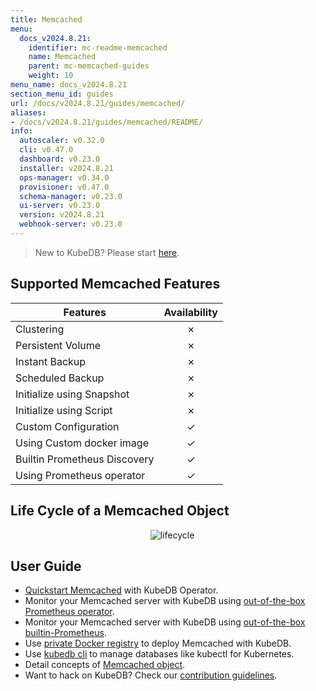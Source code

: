 ```yaml
---
title: Memcached
menu:
  docs_v2024.8.21:
    identifier: mc-readme-memcached
    name: Memcached
    parent: mc-memcached-guides
    weight: 10
menu_name: docs_v2024.8.21
section_menu_id: guides
url: /docs/v2024.8.21/guides/memcached/
aliases:
- /docs/v2024.8.21/guides/memcached/README/
info:
  autoscaler: v0.32.0
  cli: v0.47.0
  dashboard: v0.23.0
  installer: v2024.8.21
  ops-manager: v0.34.0
  provisioner: v0.47.0
  schema-manager: v0.23.0
  ui-server: v0.23.0
  version: v2024.8.21
  webhook-server: v0.23.0
---
```


> New to KubeDB? Please start [here](/docs/v2024.8.21/README).

## Supported Memcached Features

| Features                     | Availability |
| ---------------------------- | :----------: |
| Clustering                   |   &#10007;   |
| Persistent Volume            |   &#10007;   |
| Instant Backup               |   &#10007;   |
| Scheduled Backup             |   &#10007;   |
| Initialize using Snapshot    |   &#10007;   |
| Initialize using Script      |   &#10007;   |
| Custom Configuration         |   &#10003;   |
| Using Custom docker image    |   &#10003;   |
| Builtin Prometheus Discovery |   &#10003;   |
| Using Prometheus operator    |   &#10003;   |

## Life Cycle of a Memcached Object

<p align="center">
  <img alt="lifecycle"  src="/docs/v2024.8.21/images/memcached/memcached-lifecycle.png">
</p>

## User Guide

- [Quickstart Memcached](/docs/v2024.8.21/guides/memcached/quickstart/quickstart) with KubeDB Operator.
- Monitor your Memcached server with KubeDB using [out-of-the-box Prometheus operator](/docs/v2024.8.21/guides/memcached/monitoring/using-prometheus-operator).
- Monitor your Memcached server with KubeDB using [out-of-the-box builtin-Prometheus](/docs/v2024.8.21/guides/memcached/monitoring/using-builtin-prometheus).
- Use [private Docker registry](/docs/v2024.8.21/guides/memcached/private-registry/using-private-registry) to deploy Memcached with KubeDB.
- Use [kubedb cli](/docs/v2024.8.21/guides/memcached/cli/cli) to manage databases like kubectl for Kubernetes.
- Detail concepts of [Memcached object](/docs/v2024.8.21/guides/memcached/concepts/memcached).
- Want to hack on KubeDB? Check our [contribution guidelines](/docs/v2024.8.21/CONTRIBUTING).
